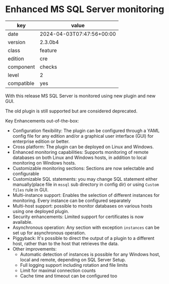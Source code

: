 [//]: # (werk v2)
# Enhanced MS SQL Server monitoring

key        | value
---------- | ---
date       | 2024-04-03T07:47:56+00:00
version    | 2.3.0b4
class      | feature
edition    | cre
component  | checks
level      | 2
compatible | yes

With this release MS SQL Server is monitored using new plugin and new GUI.

The old plugin is still supported but are considered deprecated.

Key Enhancements out-of-the-box:

- Configuration flexibility: The plugin can be configured through a YAML config file for any edition and/or a graphical user interface (GUI) for enterprise edition or better.
- Cross platform: The plugin can be deployed on Linux and Windows.
- Enhanced monitoring capabilities: Supports monitoring of remote databases on both Linux and Windows hosts, in addition to local monitoring on Windows hosts.
- Customizable monitoring sections: Sections are now selectable and configurable
- Customizable SQL statements: you may change SQL statement either manually(place file in `mssql` sub directory in config dir) or using `Custom files` rule in GUI.
- Multi-instance support: Enables the selection of different instances for monitoring. Every instance can be configured separately
- Multi-host support: possible to monitor databases on various hosts using one deployed plugin.
- Security enhancements: Limited support for certificates is now available.
- Asynchronous operation: Any section with exception `instances`  can be set up for asynchronous operation.
- Piggyback: It's possible to direct the output of a plugin to a different host, rather than to the host that retrieves the data.
- Other improvements:
    - Automatic detection of instances is possible for any Windows host, local and remote, depending on SQL Server Setup.
    - Full logging support including rotation and file limits
    - Limit for maximal connection counts
    - Cache time and timeout can be configured too

